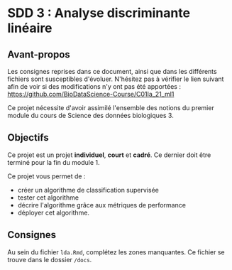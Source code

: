 # SDD 3 : Analyse discriminante linéaire

## Avant-propos

Les consignes reprises dans ce document, ainsi que dans les différents fichiers sont susceptibles d'évoluer. N'hésitez pas à vérifier le lien suivant afin de voir si des modifications n'y ont pas été apportées : <https://github.com/BioDataScience-Course/C01Ia_21_ml1>

Ce projet nécessite d'avoir assimilé l'ensemble des notions du premier module du cours de Science des données biologiques 3.

## Objectifs

Ce projet est un projet **individuel**, **court** et **cadré**. Ce dernier doit être terminé pour la fin du module 1.

Ce projet vous permet de :

- créer un algorithme de classification supervisée
- tester cet algorithme
- décrire l'algorithme grâce aux métriques de performance
- déployer cet algorithme.

## Consignes

Au sein du fichier `lda.Rmd`, complétez les zones manquantes. Ce fichier se trouve dans le dossier `/docs`.
